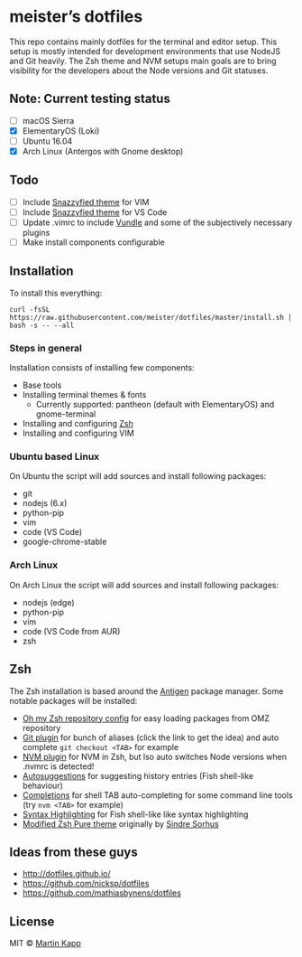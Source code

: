 # meister’s dotfiles

This repo contains mainly dotfiles for the terminal and editor setup. This setup is mostly intended
for development environments that use NodeJS and Git heavily. The Zsh theme and NVM setups main
goals are to bring visibility for the developers about the Node versions and Git statuses.

## Note: Current testing status
* [ ] macOS Sierra
* [x] ElementaryOS (Loki)
* [ ] Ubuntu 16.04
* [x] Arch Linux (Antergos with Gnome desktop)

## Todo
* [ ] Include [Snazzyfied theme](https://github.com/meister/vim-snazzyfied) for VIM
* [ ] Include [Snazzyfied theme](https://github.com/meister/vscode-snazzyfied) for VS Code
* [ ] Update .vimrc to include [Vundle](https://github.com/VundleVim/Vundle.vim) and some of the
  subjectively necessary plugins
* [ ] Make install components configurable

## Installation

To install this everything:
```
curl -fsSL https://raw.githubusercontent.com/meister/dotfiles/master/install.sh | bash -s -- --all
```

### Steps in general

Installation consists of installing few components:
* Base tools
* Installing terminal themes & fonts
  * Currently supported: pantheon (default with ElementaryOS) and gnome-terminal
* Installing and configuring [Zsh](http://zsh.sourceforge.net)
* Installing and configuring VIM

### Ubuntu based Linux

On Ubuntu the script will add sources and install following packages:
* git
* nodejs (6.x)
* python-pip
* vim
* code (VS Code)
* google-chrome-stable

### Arch Linux

On Arch Linux the script will add sources and install following packages:
* nodejs (edge)
* python-pip
* vim
* code (VS Code from AUR)
* zsh

## Zsh

The Zsh installation is based around the [Antigen](http://antigen.sharats.me) package manager.
Some notable packages will be installed:
* [Oh my Zsh repository config](https://github.com/robbyrussell/oh-my-zsh)
  for easy loading packages from OMZ repository
* [Git plugin](https://github.com/robbyrussell/oh-my-zsh/wiki/Plugin:git)
  for bunch of aliases (click the link to get the idea) and auto complete `git checkout <TAB>`
  for example
* [NVM plugin](https://github.com/lukechilds/zsh-nvm)
  for NVM in Zsh, but lso auto switches Node versions when .nvmrc is detected!
* [Autosuggestions](https://github.com/zsh-users/zsh-autosuggestions)
  for suggesting history entries (Fish shell-like behaviour)
* [Completions](https://github.com/zsh-users/zsh-completions)
  for shell TAB auto-completing for some command line tools (try `nvm <TAB>` for example)
* [Syntax Highlighting](https://github.com/zsh-users/zsh-syntax-highlighting)
  for Fish shell-like like syntax highlighting
* [Modified Zsh Pure theme](https://github.com/meister/pure)
  originally by [Sindre Sorhus](https://github.com/sindresorhus/pure)

## Ideas from these guys
* http://dotfiles.github.io/
* https://github.com/nicksp/dotfiles
* https://github.com/mathiasbynens/dotfiles

## License

MIT © [Martin Kapp](https://github.com/meister)
